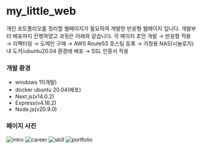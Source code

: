# my_little_web
개인 포트폴리오를 정리할 웹페이지가 필요하여 개발한 반응형 웹페이지 입니다.
개발부터 배포까지 진행하였고 과정은 아래와 같습니다.
각 페이지 초안 개발 → 반응형 적용 → 리팩터링 → 도메인 구매 → AWS Route53 호스팅 등록 
→ 가정용 NAS(시놀로지) 내 도커/ubuntu20.04 환경에 배포 → SSL 인증서 적용

### 개발 환경
- windows 11(개발)
- docker ubuntu 20.04(배포)
- Next.js(v14.0.2)
- Express(v4.18.2)
- Node.js(v20.9.0)

### 페이지 사진
![intro](https://github.com/sssanghyun/my_little_web/assets/48506531/23424833-64b9-4b84-a1a7-fc1949171eda)
![career](https://github.com/sssanghyun/my_little_web/assets/48506531/b96e57fc-5426-4806-952f-d890c2d74bf7)
![skill](https://github.com/sssanghyun/my_little_web/assets/48506531/4dd9ba4c-d4bb-4616-97e1-cee136d5ea83)
![portfolio](https://github.com/sssanghyun/my_little_web/assets/48506531/f131006b-720c-43cc-b60d-0a3e509637e8)
